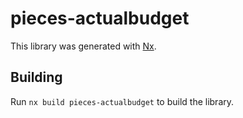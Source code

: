 # pieces-actualbudget

This library was generated with [Nx](https://nx.dev).

## Building

Run `nx build pieces-actualbudget` to build the library.
